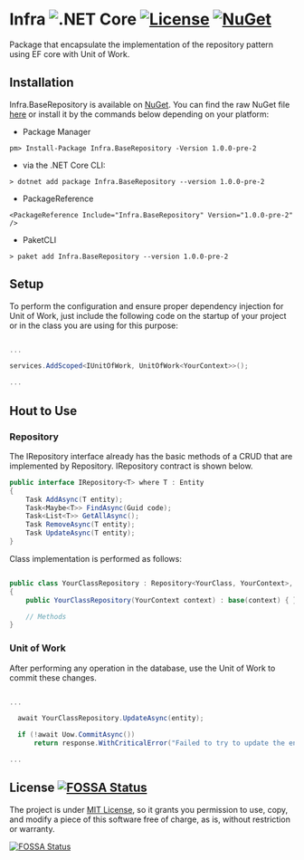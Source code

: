 # Infra ![.NET Core](https://github.com/leo-oliveira-eng/Infra/workflows/.NET%20Core/badge.svg?branch=master) [![License](https://img.shields.io/badge/license-MIT-blue.svg)](LICENSE.md) [![NuGet](https://img.shields.io/nuget/vpre/Infra.BaseRepository)](https://www.nuget.org/packages/Infra.BaseRepository)

Package that encapsulate the implementation of the repository pattern using EF core with Unit of Work.

## Installation

Infra.BaseRepository is available on [NuGet](https://www.nuget.org/packages/Infra.BaseRepository/). You can find the raw NuGet file [here](https://www.nuget.org/api/v2/package/Infra.BaseRepository/1.0.0-pre-2) or install it by the commands below depending on your platform:

 - Package Manager
```
pm> Install-Package Infra.BaseRepository -Version 1.0.0-pre-2
```

 - via the .NET Core CLI:
```
> dotnet add package Infra.BaseRepository --version 1.0.0-pre-2
```

 - PackageReference
```
<PackageReference Include="Infra.BaseRepository" Version="1.0.0-pre-2" />
```

 - PaketCLI
```
> paket add Infra.BaseRepository --version 1.0.0-pre-2
```

## Setup

To perform the configuration and ensure proper dependency injection for Unit of Work, just include the following code on the startup of your project or in the class you are using for this purpose:

```csharp

...

services.AddScoped<IUnitOfWork, UnitOfWork<YourContext>>();

...

```

## Hout to Use

### Repository

The IRepository interface already has the basic methods of a CRUD that are implemented by Repository. IRepository contract is shown below.

```csharp
public interface IRepository<T> where T : Entity
{
    Task AddAsync(T entity);
    Task<Maybe<T>> FindAsync(Guid code);
    Task<List<T>> GetAllAsync();
    Task RemoveAsync(T entity);
    Task UpdateAsync(T entity);
}

```

Class implementation is performed as follows:

```csharp

public class YourClassRepository : Repository<YourClass, YourContext>, IYourClassRepository
{
    public YourClassRepository(YourContext context) : base(context) { }

    // Methods
}

```

### Unit of Work

After performing any operation in the database, use the Unit of Work to commit these changes.

```csharp

...

  await YourClassRepository.UpdateAsync(entity);

  if (!await Uow.CommitAsync())
      return response.WithCriticalError("Failed to try to update the entity");

...

```

## License [![FOSSA Status](https://app.fossa.com/api/projects/git%2Bgithub.com%2Fleo-oliveira-eng%2FInfra.svg?type=shield)](https://app.fossa.com/projects/git%2Bgithub.com%2Fleo-oliveira-eng%2FInfra?ref=badge_shield)
The project is under [MIT License](LICENSE.md), so it grants you permission to use, copy, and modify a piece of this software free of charge, as is, without restriction or warranty.

[![FOSSA Status](https://app.fossa.com/api/projects/git%2Bgithub.com%2Fleo-oliveira-eng%2FInfra.svg?type=large)](https://app.fossa.com/projects/git%2Bgithub.com%2Fleo-oliveira-eng%2FInfra?ref=badge_large)
